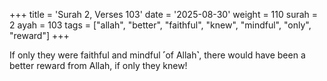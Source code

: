 +++
title = 'Surah 2, Verses 103'
date = '2025-08-30'
weight = 110
surah = 2
ayah = 103
tags = ["allah", "better", "faithful", "knew", "mindful", "only", "reward"]
+++

If only they were faithful and mindful ˹of Allah˺, there would have been a better reward from Allah, if only they knew!